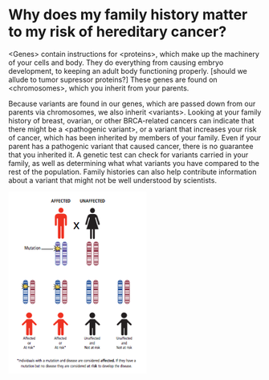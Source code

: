# Why does my family history matter to my risk of hereditary cancer?

&lt;Genes&gt; contain instructions for &lt;proteins&gt;, which make up the machinery of your cells and body. They do everything from causing embryo development, to keeping an adult body functioning properly. \[should we allude to tumor supressor proteins?\] These genes are found on &lt;chromosomes&gt;, which you inherit from your parents.

Because variants are found in our genes, which are passed down from our parents via chromosomes, we also inherit &lt;variants&gt;. Looking at your family history of breast, ovarian, or other BRCA-related cancers can indicate that there might be a &lt;pathogenic variant&gt;, or a variant that increases your risk of cancer, which has been inherited by members of your family. Even if your parent has a pathogenic variant that caused cancer, there is no guarantee that you inherited it. A genetic test can check for variants carried in your family, as well as determining what what variants you have compared to the rest of the population. Family histories can also help contribute information about a variant that might not be well understood by scientists.

![](../.gitbook/assets/inherit1.png)

